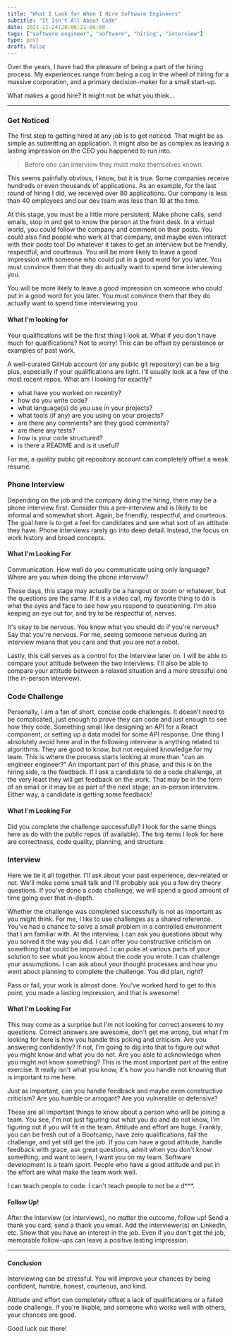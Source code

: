 ```yaml
---
title: "What I Look for When I Hire Software Engineers"
subtitle: "It Isn't All About Code"
date: 2021-11-24T20:06:21-06:00
tags: ["software engineer", "software", "hiring", "interview"]
type: post
draft: false
---
```


Over the years, I have had the pleasure of being a part of the hiring process. My experiences range from being a cog in the wheel of hiring for a massive corporation, and a primary decision-maker for a small start-up.

What makes a good hire? It might not be what you think…

---

### Get Noticed

The first step to getting hired at any job is to get noticed. That might be as simple as submitting an application. It might also be as complex as leaving a lasting impression on the CEO you happened to run into.

> Before one can interview they must make themselves known.

This seems painfully obvious, I know, but it is true. Some companies receive hundreds or even thousands of applications. As an example, for the last round of hiring I did, we received over 80 applications. Our company is less than 40 employees and our dev team was less than 10 at the time.

At this stage, you must be a little more persistent. Make phone calls, send emails, stop in and get to know the person at the front desk. In a virtual world, you could follow the company and comment on their posts. You could also find people who work at that company, and maybe even interact with their posts too!
Do whatever it takes to get an interview but be friendly, respectful, and courteous. You will be more likely to leave a good impression with someone who could put in a good word for you later. You must convince them that they do actually want to spend time interviewing you.

You will be more likely to leave a good impression on someone who could put in a good word for you later. You must convince them that they do actually want to spend time interviewing you.

#### What I'm looking for

Your qualifications will be the first thing I look at. What if you don't have much for qualifications? Not to worry! This can be offset by persistence or examples of past work.

A well-curated GitHub account (or any public git repository) can be a big plus, especially if your qualifications are light. I'll usually look at a few of the most recent repos. What am I looking for exactly?

- what have you worked on recently?
- how do you write code?
- what language(s) do you use in your projects?
- what tools (if any) are you using on your projects?
- are there any comments? are they good comments?
- are there any tests?
- how is your code structured?
- is there a README and is it useful?

For me, a quality public git repository account can completely offset a weak resume.

### Phone Interview

Depending on the job and the company doing the hiring, there may be a phone interview first. Consider this a pre-interview and is likely to be informal and somewhat short. Again, be friendly, respectful, and courteous. The goal here is to get a feel for candidates and see what sort of an attitude they have.
Phone interviews rarely go into deep detail. Instead, the focus on work history and broad concepts.

#### What I'm Looking For

Communication. How well do you communicate using only language? Where are you when doing the phone interview?

These days, this stage may actually be a hangout or zoom or whatever, but the questions are the same. If it is a video call, my favorite thing to do is what the eyes and face to see how you respond to questioning. I'm also keeping an eye out for, and try to be respectful of, nerves.

It's okay to be nervous. You know what you should do if you're nervous? Say that you're nervous. For me, seeing someone nervous during an interview means that you care and that you are not a robot.

Lastly, this call serves as a control for the Interview later on. I will be able to compare your attitude between the two interviews. I'll also be able to compare your attitude between a relaxed situation and a more stressful one (the in-person interview).

### Code Challenge

Personally, I am a fan of short, concise code challenges. It doesn't need to be complicated, just enough to prove they can code and just enough to see how they code. Something small like designing an API for a React component, or setting up a data model for some API response.
One thing I absolutely avoid here and in the following interview is anything related to algorithms. They are good to know, but not required knowledge for my team.
This is where the process starts looking at more than "can an engineer engineer?" An important part of this phase, and this is on the hiring side, is the feedback. If I ask a candidate to do a code challenge, at the very least they will get feedback on the work. That may be in the form of an email or it may be as part of the next stage; an in-person interview.
Either way, a candidate is getting some feedback!

#### What I'm Looking For

Did you complete the challenge successfully? I look for the same things here as do with the public repos (if available). The big items I look for here are correctness, code quality, planning, and structure.

### Interview

Here we tie it all together. I'll ask about your past experience, dev-related or not. We'll make some small talk and I'll probably ask you a few dry theory questions. If you've done a code challenge, we will spend a good amount of time going over that in-depth.

Whether the challenge was completed successfully is not as important as you might think. For me, I like to use challenges as a shared reference. You've had a chance to solve a small problem in a controlled environment that I am familiar with. At the interview, I can ask you questions about why you solved it the way you did. I can offer you constructive criticism on something that could be improved. I can poke at various parts of your solution to see what you know about the code you wrote. I can challenge your assumptions. I can ask about your thought processes and how you went about planning to complete the challenge. You did plan, right?

Pass or fail, your work is almost done. You've worked hard to get to this point, you made a lasting impression, and that is awesome!

#### What I'm Looking For

This may come as a surprise but I'm not looking for correct answers to my questions. Correct answers are awesome, don't get me wrong, but what I'm looking for here is how you handle this poking and criticism. Are you answering confidently? If not, I'm going to dig into that to figure out what you might know and what you do not. Are you able to acknowledge when you might not know something? This is the most important part of the entire exercise. It really isn't what you know, it's how you handle not knowing that is important to me here.

Just as important, can you handle feedback and maybe even constructive criticism? Are you humble or arrogant? Are you vulnerable or defensive?

These are all important things to know about a person who will be joining a team. You see, I'm not just figuring out what you do and do not know, I'm figuring out if you will fit in the team. Attitude and effort are huge. Frankly, you can be fresh out of a Bootcamp, have zero qualifications, fail the challenge, and yet still get the job. If you can have a good attitude, handle feedback with grace, ask great questions, admit when you don't know something, and want to learn, I want you on my team. Software development is a team sport. People who have a good attitude and put in the effort are what make the team work well.

I can teach people to code. I can't teach people to not be a d\*\*\*.

#### Follow Up!

After the interview (or interviews), no matter the outcome, follow up! Send a thank you card, send a thank you email. Add the interviewer(s) on LinkedIn, etc. Show that you have an interest in the job.
Even if you don't get the job, memorable follow-ups can leave a positive lasting impression.

---

#### Conclusion

Interviewing can be stressful. You will improve your chances by being confident, humble, honest, courteous, and kind.

Attitude and effort can completely offset a lack of qualifications or a failed code challenge. If you're likable, and someone who works well with others, your chances are good.

Good luck out there!
